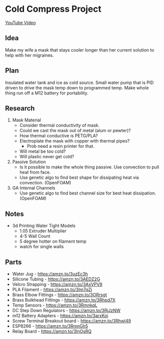 # Cold Compress Project

[YouTube Video](https://youtu.be/Hj53NaAmZP0)

## Idea
Make my wife a mask that stays cooler longer than her current solution to help with her migraines.

## Plan
Insulated water tank and ice as cold source. Small water pump that is PID driven to drive the mask temp down to programmed temp. Make whole thing run off a M12 battery for portability. 

## Research
1. Mask Material
    * Consider thermal conductivity of mask. 
    * Could we cast the mask out of metal (alum or pewter)? 
    * How thermal conductive is PETG/PLA? 
    * Electroplate the mask with copper with thermal pipes?
      * Prob need a resin printer for that. 
    * Will metal be too cold?
    * Will plastic never get cold?
2. Passive Solution
    * Is it possible to make the whole thing passive. Use convection to pull heat from face.
    * Use genetic algo to find best shape for dissipating heat via convection. (OpenFOAM)
3. GA Internal Channels
    * Use genetic algo to find best channel size for best heat dissipation. (OpenFOAM)

## Notes
* 3d Printing Water Tight Models
  * 1.05 Extruder Multiplier
  * 4-5 Wall Count
  * 5 degree hotter on filament temp
  * watch for single walls

## Parts
* Water Jug - https://amzn.to/3uzEc3h
* Silicone Tubing - https://amzn.to/3AEDZ2G
* Velcro Strapping - https://amzn.to/3AxVPV9
* PLA Filament - https://amzn.to/3Im7qZi
* Brass Elbow Fittings - https://amzn.to/3ORrsgt
* Brass Bulkhead Fittings - https://amzn.to/3Rhpd7X
* Temp Sensors - https://amzn.to/3RmnkqL
* DC Step Down Regulators - https://amzn.to/3RjJzNW
* m12 Battery Adapters - https://amzn.to/3arxKoi
* Screw Terminal Breakout board - https://amzn.to/3Rhwl49
* ESP8266 - https://amzn.to/3RmnGh5
* Relay Board - https://amzn.to/3InOsRQ





